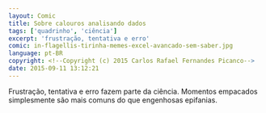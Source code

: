 ```yaml
---
layout: Comic
title: Sobre calouros analisando dados
tags: ['quadrinho', 'ciência']
excerpt: 'frustração, tentativa e erro'
comic: in-flagellis-tirinha-memes-excel-avancado-sem-saber.jpg
language: pt-BR
copyright: <!--Copyright (c) 2015 Carlos Rafael Fernandes Picanco-->
date: 2015-09-11 13:12:21
---
```

Frustração, tentativa e erro fazem parte da ciência. Momentos empacados simplesmente são mais comuns do que engenhosas epifanias.